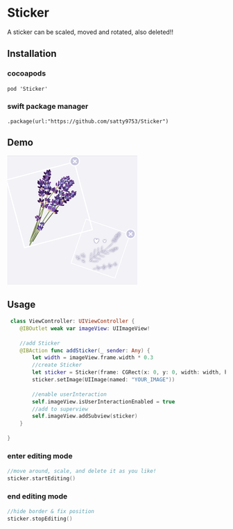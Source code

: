 # Sticker
A sticker can be scaled, moved and rotated, also deleted!!
## Installation
### cocoapods
```
pod 'Sticker'
```
### swift package manager
```
.package(url:"https://github.com/satty9753/Sticker")
```


## Demo
<img src="https://github.com/satty9753/Sticker/blob/master/demo_images/demo1.PNG?raw=true"  alt="sticker_demo" width="300">

## Usage
```swift
 class ViewController: UIViewController {
    @IBOutlet weak var imageView: UIImageView!

    //add Sticker
    @IBAction func addSticker(_ sender: Any) {
        let width = imageView.frame.width * 0.3
        //create Sticker
        let sticker = Sticker(frame: CGRect(x: 0, y: 0, width: width, height: width))
        sticker.setImage(UIImage(named: "YOUR_IMAGE"))
        
        //enable userInteraction
        self.imageView.isUserInteractionEnabled = true
        //add to superview
        self.imageView.addSubview(sticker)
    }
    
}

```

### enter editing mode
```swift
//move around, scale, and delete it as you like!
sticker.startEditing()
```

### end editing mode
```swift
//hide border & fix position
sticker.stopEditing()
```
